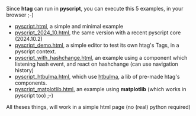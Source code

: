 Since **htag** can run in **pyscript**, you can execute this 5 examples, in your browser ;-)

 - [pyscript.html](https://raw.githack.com/manatlan/htag/main/examples/pyscript.html), a simple and minimal example
 - [pyscript_2024_10.html](https://raw.githack.com/manatlan/htag/main/examples/pyscript_2024_10.html), the same version with a recent pyscript core (2024.10.2)
 - [pyscript_demo.html](https://raw.githack.com/manatlan/htag/main/examples/pyscript_demo.html), a simple editor to test its own htag's Tags, in a pyscript context.
 - [pyscript_with_hashchange.html](https://raw.githack.com/manatlan/htag/main/examples/pyscript_with_hashchange.html), an example using a component which listening hash event, and react on hashchange (can use navigation history) 
 - [pyscript_htbulma.html](https://raw.githack.com/manatlan/htag/main/examples/pyscript_htbulma.html), which use [htbulma](https://github.com/manatlan/htbulma), a lib of pre-made htag's components.
 - [pyscript_matplotlib.html](https://raw.githack.com/manatlan/htag/main/examples/pyscript_matplotlib.html), an example using **matplotlib** (which works in pyscript too) ;-)

All theses things, will work in a simple html page (no (real) python required)
